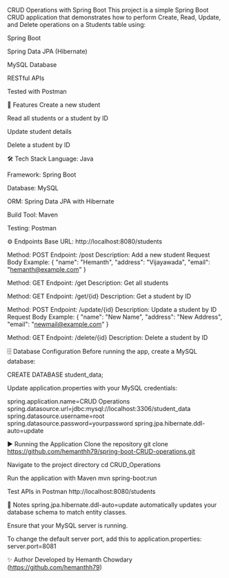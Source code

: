 CRUD Operations with Spring Boot
This project is a simple Spring Boot CRUD application that demonstrates how to perform
Create, Read, Update, and Delete operations on a Students table using:

Spring Boot

Spring Data JPA (Hibernate)

MySQL Database

RESTful APIs

Tested with Postman

🚀 Features
Create a new student

Read all students or a student by ID

Update student details

Delete a student by ID

🛠 Tech Stack
Language: Java

Framework: Spring Boot

Database: MySQL

ORM: Spring Data JPA with Hibernate

Build Tool: Maven

Testing: Postman

⚙️ Endpoints
Base URL: http://localhost:8080/students

Method: POST
Endpoint: /post
Description: Add a new student
Request Body Example: { "name": "Hemanth", "address": "Vijayawada", "email": "hemanth@example.com" }

Method: GET
Endpoint: /get
Description: Get all students

Method: GET
Endpoint: /get/{id}
Description: Get a student by ID

Method: POST
Endpoint: /update/{id}
Description: Update a student by ID
Request Body Example: { "name": "New Name", "address": "New Address", "email": "newmail@example.com" }

Method: GET
Endpoint: /delete/{id}
Description: Delete a student by ID

🗄 Database Configuration
Before running the app, create a MySQL database:

CREATE DATABASE student_data;

Update application.properties with your MySQL credentials:

spring.application.name=CRUD Operations
spring.datasource.url=jdbc:mysql://localhost:3306/student_data
spring.datasource.username=root
spring.datasource.password=yourpassword
spring.jpa.hibernate.ddl-auto=update

▶️ Running the Application
Clone the repository
git clone https://github.com/hemanthh79/spring-boot-CRUD-operations.git

Navigate to the project directory
cd CRUD_Operations

Run the application with Maven
mvn spring-boot:run

Test APIs in Postman
http://localhost:8080/students

📌 Notes
spring.jpa.hibernate.ddl-auto=update automatically updates your database schema
to match entity classes.

Ensure that your MySQL server is running.

To change the default server port, add this to application.properties:
server.port=8081

✨ Author
Developed by Hemanth Chowdary (https://github.com/hemanthh79)
